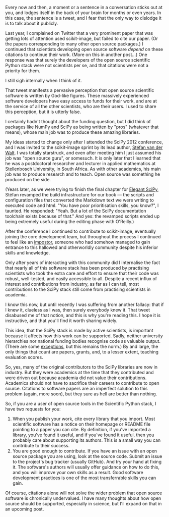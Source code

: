 <!--
.. title: Why you should cite open source tools
.. slug: why-you-should-cite-open-source-tools
.. date: 2019-05-02 12:31:30 UTC+10:00
.. tags: Planet SciPy,open-source,science,programming,Python
.. category: 
.. link: 
.. description: 
.. type: text
-->

Every now and then, a moment or a sentence in a conversation sticks out at you,
and lodges itself in the back of your brain for months or even years. In this
case, the sentence is a tweet, and I fear that the only way to dislodge it is
to talk about it publicly.

Last year, I complained on Twitter that a very prominent paper that was getting
lots of attention used scikit-image, but failed to cite our paper. (Or the
papers corresponding to many other open source packages.) I continued that
scientists developing open source software *depend* on these citations to
continue their work. (More on this in another post...) One response was that
surely the developers of the open source scientific Python stack were not
scientists per se, and that citations were not a priority for them.

I still sigh internally when I think of it.

That tweet manifests a pervasive perception that open source scientific
software is written by God-like figures. These massively experienced software
developers have easy access to funds for their work, and are at the service of
all the other scientists, who are their users. I used to share this perception,
but it is utterly false.

I certainly hadn't thought about the funding question, but I did think of
packages like NumPy and SciPy as being written by "pros" (whatever that means),
whose main job was to produce these amazing libraries.

My ideas started to change only after I attended the SciPy 2012 conference, and
I was invited to the scikit-image sprint by its lead author, [Stéfan van der
Walt](https://mentat.za.net/). I was totally starstruck, and even after meeting
him I just assumed his job was "open source guru", or somesuch. It is only
later that I learned that he was a postdoctoral researcher and lecturer in
applied mathematics at Stellenbosch University, in South Africa. As with other
academics, his main job was to produce research and to teach. Open source was
something he produced on the side.

(Years later, as we were trying to finish the final chapter for
[Elegant SciPy](http://elegant-scipy.org), Stéfan revamped the build
infrastructure for our book — the scripts and configuration files that
converted the Markdown text we were writing to executed code and html. "You
have poor prioritisation skills, you know?", I taunted. He responded: "Yeah.
But a lot of the SciPy documentation toolchain exists because of that." And
yes: the revamped scripts ended up being extremely useful during the editing
phase with O'Reilly.)

After the conference I continued to contribute to scikit-image, eventually
joining the core development team, but throughout the process I continued to
feel like an [impostor](https://en.wikipedia.org/wiki/Impostor_syndrome),
someone who had somehow managed to gain entrance to this hallowed and
otherworldly community despite his inferior skills and knowledge.

Only after years of interacting with this community did I internalise the fact
that nearly all of this software stack has been produced by practising
scientists who took the extra care and effort to ensure that their code was
robust, well-tested, and easily accessible to all. Despite a recent influx of
interest and contributions from industry, as far as I can tell, most
contributions to the SciPy stack still come from practising scientists in
academia.

I know this now, but until recently I was suffering from another fallacy: that
if I knew it, clueless as I was, then surely everybody knew it. That tweet
disabused me of that notion, and this is why you're reading this. I hope it is
instructive, and that you'll find it worth sharing widely.

This idea, that the SciPy stack is made by active scientists, is important
because it affects how this work can be supported. Sadly, neither university
hierarchies nor national funding bodies recognise code as valuable output.
(There are some
[exceptions](https://twitter.com/ethanwhite/status/1083008449242378240), but
this remains the norm.) By and large, the only things that count are papers,
grants, and, to a lesser extent, teaching evaluation scores. 

So, yes, many of the original contributors to the SciPy libraries are now in
industry. But they were academics at the time that they contributed and were
driven out because academia did not value their contributions. Academics should
not have to sacrifice their careers to contribute to open source. Citations to
software papers are an imperfect solution to this problem (again, more soon),
but they sure as hell are better than nothing.

So, if you are a user of open source tools in the Scientific Python stack, I
have two requests for you:

1. When you publish your work, cite every library that you import. Most
   scientific software has a notice on their homepage or README file pointing
   to a paper you can cite. By definition, if you've imported a library, you've
   found it useful, and if you've found it useful, then you probably care about
   supporting its authors. This is a small way you can contribute to their
   success.
2. You are good enough to contribute. If you have an issue
   with an open source package you are using, look at the source code. Submit
   an issue to the project's bug tracker (usually GitHub). And try your hand at
   fixing it. The software's authors will usually offer guidance on
   how to do this, and you will improve your own skills as a result. Good
   software development practices is one of the most transferrable skills you
   can gain.

Of course, citations alone will not solve the wider problem that open source
software is chronically undervalued. I have many thoughts about how open source
should be supported, especially in science, but I'll expand on that in an
upcoming post.
